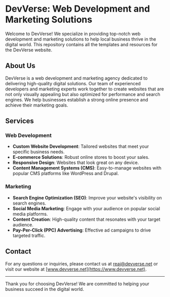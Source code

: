 # DevVerse: Web Development and Marketing Solutions

Welcome to DevVerse! We specialize in providing top-notch web development and marketing solutions to help local business thrive in the digital world. This repository contains all the templates and resources for the DevVerse website.



## About Us

DevVerse is a web development and marketing agency dedicated to delivering high-quality digital solutions. Our team of experienced developers and marketing experts work together to create websites that are not only visually appealing but also optimized for performance and search engines. We help businesses establish a strong online presence and achieve their marketing goals.

## Services

### Web Development

- **Custom Website Development**: Tailored websites that meet your specific business needs.
- **E-commerce Solutions**: Robust online stores to boost your sales.
- **Responsive Design**: Websites that look great on any device.
- **Content Management Systems (CMS)**: Easy-to-manage websites with popular CMS platforms like WordPress and Drupal.

### Marketing

- **Search Engine Optimization (SEO)**: Improve your website's visibility on search engines.
- **Social Media Marketing**: Engage with your audience on popular social media platforms.
- **Content Creation**: High-quality content that resonates with your target audience.
- **Pay-Per-Click (PPC) Advertising**: Effective ad campaigns to drive targeted traffic.




## Contact

For any questions or inquiries, please contact us at reaj@devverse.net or visit our website at [www.devverse.net](https://www.devverse.net).

---

Thank you for choosing DevVerse! We are committed to helping your business succeed in the digital world.
